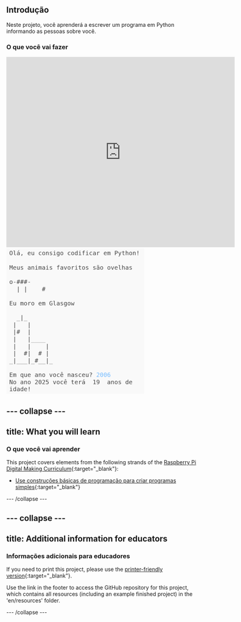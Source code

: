 ## Introdução

Neste projeto, você aprenderá a escrever um programa em Python informando as pessoas sobre você.

### O que você vai fazer

<div class="trinket">
  <iframe src="https://trinket.io/embed/python/a1f663ae0d?outputOnly=true&start=result" width="600" height="500" frameborder="0" marginwidth="0" marginheight="0" allowfullscreen>
  </iframe>
  <img src="images/me-final.png">
</div>

## \--- collapse \---

## title: What you will learn

### O que você vai aprender

This project covers elements from the following strands of the [Raspberry Pi Digital Making Curriculum](https://rpf.io/curriculum){:target="_blank"}:

+ [Use construções básicas de programação para criar programas simples](https://www.raspberrypi.org/curriculum/programming/creator){:target="_blank"}

\--- /collapse \---

## \--- collapse \---

## title: Additional information for educators

### Informações adicionais para educadores

If you need to print this project, please use the [printer-friendly version](https://projects.raspberrypi.org/en/projects/about-me/print){:target="_blank"}.

Use the link in the footer to access the GitHub repository for this project, which contains all resources (including an example finished project) in the 'en/resources' folder.

\--- /collapse \---